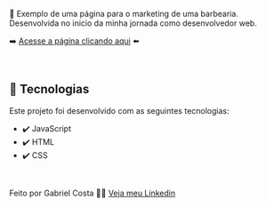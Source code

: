 💈 Exemplo de uma página para o marketing de uma barbearia. Desenvolvida no inicio da minha jornada como desenvolvedor web.

➡️ [Acesse a página clicando aqui](https://gabrielcostarep.github.io/Marketing-Barbearia/) ⬅️

<!--  <div align="center" >
  <img src="./Readme-gif.gif" alt="demo-web" width="1000em">
  <img src="./Readme-cell-gif.gif" alt="demo-mobile" height="500em">
</div> -->

<br>

## 🚀 Tecnologias

Este projeto foi desenvolvido com as seguintes tecnologias:

- ✔️ JavaScript
- ✔️ HTML
- ✔️ CSS

<br>

Feito por Gabriel Costa 👋🏾 [Veja meu Linkedin](https://www.linkedin.com/in/gabrielcostadev/)
